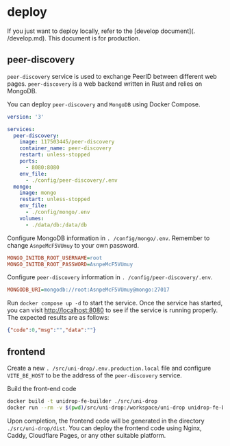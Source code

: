 # deploy

If you just want to deploy locally, refer to the [develop document](. /develop.md). This document is for production.

## peer-discovery

`peer-discovery` service is used to exchange PeerID between different web pages. `peer-discovery` is a web backend written in Rust and relies on MongoDB.

You can deploy `peer-discovery` and `MongoDB` using Docker Compose.

```yaml
version: '3'

services:
  peer-discovery:
    image: 117503445/peer-discovery
    container_name: peer-discovery
    restart: unless-stopped
    ports:
      - 8080:8080
    env_file:
      - ./config/peer-discovery/.env
  mongo:
    image: mongo
    restart: unless-stopped
    env_file:
      - ./config/mongo/.env
    volumes:
      - ./data/db:/data/db
```

Configure MongoDB information in `. /config/mongo/.env`. Remember to change `AsnpeMcF5VUmuy` to your own password.

```ini
MONGO_INITDB_ROOT_USERNAME=root
MONGO_INITDB_ROOT_PASSWORD=AsnpeMcF5VUmuy
```

Configure `peer-discovery` information in `. /config/peer-discovery/.env`.

```ini
MONGODB_URI=mongodb://root:AsnpeMcF5VUmuy@mongo:27017
```

Run `docker compose up -d` to start the service. Once the service has started, you can visit [http://localhost:8080](http://localhost:8080) to see if the service is running properly. The expected results are as follows:

```json
{"code":0,"msg":"","data":""}
```

## frontend

Create a new `. /src/uni-drop/.env.production.local` file and configure `VITE_BE_HOST` to be the address of the `peer-discovery` service.

Build the front-end code

```sh
docker build -t unidrop-fe-builder ./src/uni-drop
docker run --rm -v $(pwd)/src/uni-drop:/workspace/uni-drop unidrop-fe-builder
```

Upon completion, the frontend code will be generated in the directory `./src/uni-drop/dist`. You can deploy the frontend code using Nginx, Caddy, Cloudflare Pages, or any other suitable platform.
